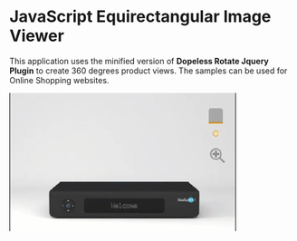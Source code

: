# JavaScript Equirectangular Image Viewer

This application uses the minified version of **Dopeless Rotate Jquery Plugin** to create 360 degrees product views. The samples can be used for Online Shopping websites.

![Sample Demo](AliTourani-Dopeless-Rotate.gif "Sample Demo")
